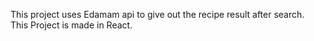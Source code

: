 This project uses Edamam api to give out the recipe result after search.<br>
This Project is made in React.
